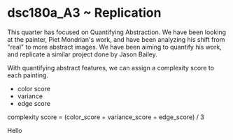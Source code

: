 # dsc180a_A3 ~ Replication 

This quarter has focused on Quantifying Abstraction. We have been looking at the painter, Piet Mondrian's work, and have been analyzing his shift from "real" to more abstract images. We have been aiming to quantify his work, and replicate a similar project done by Jason Bailey. 

With quantifying abstract features, we can assign a complexity score to each painting. 
- color score
- variance 
- edge score

complexity score = (color_score + variance_score + edge_score) / 3

Hello
